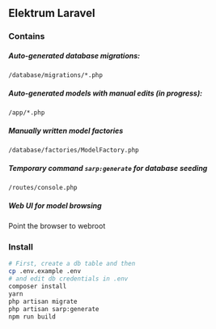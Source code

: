 ## Elektrum Laravel

### Contains

##### Auto-generated database migrations:

`/database/migrations/*.php`

##### Auto-generated models with manual edits (in progress):

`/app/*.php`

##### Manually written model factories

`/database/factories/ModelFactory.php`

##### Temporary command ```sarp:generate``` for database seeding

`/routes/console.php`

##### Web UI for model browsing

Point the browser to webroot

### Install

```sh
# First, create a db table and then
cp .env.example .env
# and edit db credentials in .env
composer install
yarn
php artisan migrate
php artisan sarp:generate
npm run build
```

